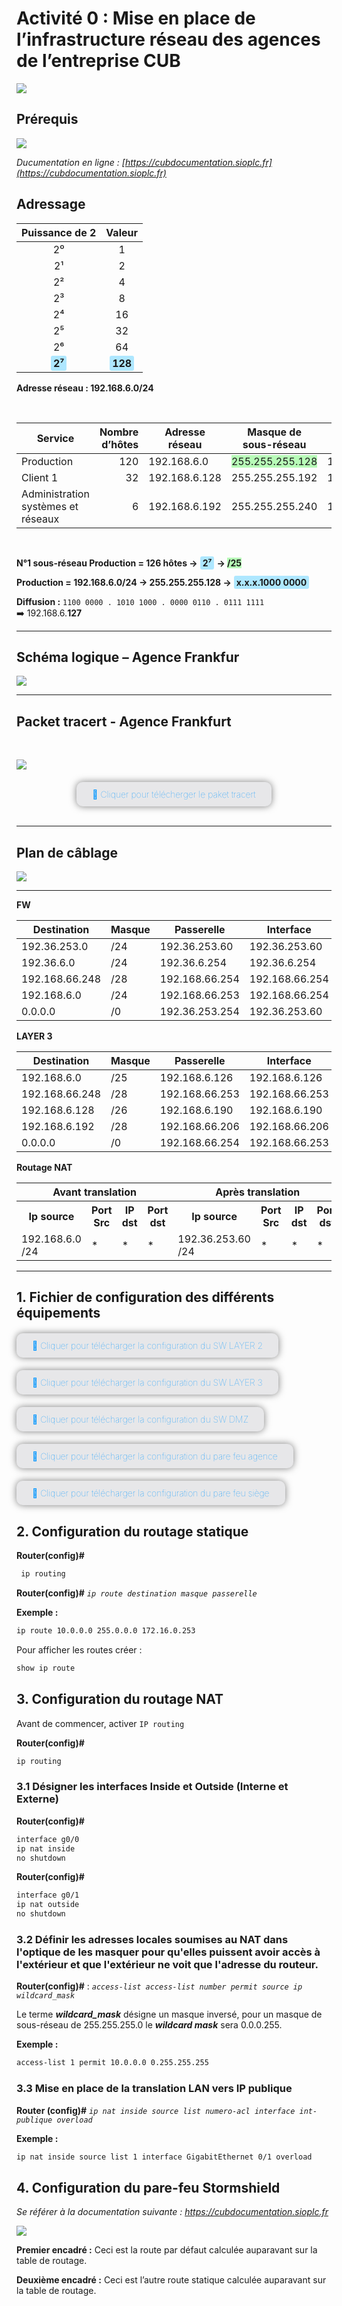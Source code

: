 # Activité 0 : Mise en place de l’infrastructure réseau des agences de l’entreprise CUB

![](../../media/logo-cub.png)

## Prérequis

![](../../media/schema-logique-cub.png)

*Ducumentation en ligne : [https://cubdocumentation.sioplc.fr](https://cubdocumentation.sioplc.fr)*
<br>

## Adressage 

| Puissance de 2 | Valeur |
|:---------------:|:------:|
| 2⁰ | 1 |
| 2¹ | 2 |
| 2² | 4 |
| 2³ | 8 |
| 2⁴ | 16 |
| 2⁵ | 32 |
| 2⁶ | 64 |
| <span style="background-color:#aee7ff; padding:2px 4px; border-radius:3px;">**2⁷**</span> | <span style="background-color:#aee7ff; padding:2px 4px; border-radius:3px;">**128**</span> |

**Adresse réseau : 192.168.6.0/24**

<br>

| **Service** | **Nombre d’hôtes** | **Adresse réseau** | **Masque de sous-réseau** | **Adresse de diffusion** | **Description VLAN** |
|--------------|--------------------:|--------------------|----------------------------|---------------------------|----------------------|
| Production | 120 | 192.168.6.0 | <span style="background-color:#b7fbb7;">255.255.255.128</span> | 192.168.6.127 | VLAN 56 |
| Client 1 | 32 | 192.168.6.128 | 255.255.255.192 | 192.168.6.191 | VLAN 10 |
| Administration systèmes et réseaux | 6 | 192.168.6.192 | 255.255.255.240 | 192.168.6.207 | VLAN 20 |

<br>

**N°1 sous-réseau Production = 126 hôtes →** <span style="background-color:#aee7ff; padding:2px 4px; border-radius:3px;">**2⁷**</span> **→ <span style="background-color:#b7fbb7;">/25**</span>

**Production = 192.168.6.0/24 → 255.255.255.128 →** <span style="background-color:#aee7ff; padding:2px 4px; border-radius:3px;">**x.x.x.1000 0000**</span>

**Diffusion :** `1100 0000 . 1010 1000 . 0000 0110 . 0111 1111`  
➡️ 192.168.6.**127**

___

## Schéma logique – Agence Frankfur

![](../../media/bloc2/ExploitationServ/Activite0-1.png)

___
## Packet tracert - Agence Frankfurt
<br>

![](../../media/packet-tracert-v1.jpg)
<br>

<div style="text-align:center; margin-top:20px;">
  <a href="https://drive.google.com/file/d/1L7Gp52YpPjjRhFdp9gp4L1sGORqAoCEK/view?usp=share_link" 
     style="display:inline-block;
            background:#e7e7e9;
            color:#0096FF;
            padding:11px 25px;
            border-radius:10px;
            text-decoration:none;
            font-weight:50;
            box-shadow:0 0 12px rgba(0,0,0,0.5);
            transition:all 0.3s ease;"
     onmouseover="this.style.background='#dcdce0'; this.style.color='#003d80';"
     onmouseout="this.style.background='#e7e7e9'; this.style.color='#0096FF';">
     🔗 Cliquer pour télécherger le paket tracert
  </a>
</div>
<br>

___

## Plan de câblage 

![](../../media/bloc2/ExploitationServ/Activite0-2.png)

___

**FW**

| Destination      | Masque | Passerelle       | Interface       | Type |
|-----------------|--------|-----------------|----------------|------|
| 192.36.253.0    | /24    | 192.36.253.60   | 192.36.253.60  | C    |
| 192.36.6.0      | /24    | 192.36.6.254    | 192.36.6.254   | C    |
| 192.168.66.248  | /28    | 192.168.66.254  | 192.168.66.254 | C    |
| 192.168.6.0     | /24    | 192.168.66.253  | 192.168.66.254 | S    |
| 0.0.0.0         | /0     | 192.36.253.254  | 192.36.253.60  | S    |

**LAYER 3**

| Destination      | Masque | Passerelle       | Interface       | Type |
|-----------------|--------|-----------------|----------------|------|
| 192.168.6.0     | /25    | 192.168.6.126   | 192.168.6.126  | C    |
| 192.168.66.248  | /28    | 192.168.66.253  | 192.168.66.253 | C    |
| 192.168.6.128   | /26    | 192.168.6.190   | 192.168.6.190  | C    |
| 192.168.6.192   | /28    | 192.168.66.206  | 192.168.66.206 | S    |
| 0.0.0.0         | /0     | 192.168.66.254  | 192.168.66.253 | S    |

**Routage NAT**

<table>
  <tr>
    <th colspan="4">Avant translation</th>
    <th colspan="4">Après translation</th>
  </tr>
  <tr>
    <th>Ip source</th>
    <th>Port Src</th>
    <th>IP dst</th>
    <th>Port dst</th>
    <th>Ip source</th>
    <th>Port Src</th>
    <th>IP dst</th>
    <th>Port dst</th>
  </tr>
  <tr>
    <td>192.168.6.0 /24</td>
    <td>*</td>
    <td>*</td>
    <td>*</td>
    <td>192.36.253.60 /24</td>
    <td>*</td>
    <td>*</td>
    <td>*</td>
  </tr>
</table>

___

## 1. Fichier de configuration des différents équipements 


<div style="margin-top:20px;">
  <a href="https://drive.google.com/file/d/1bF75ljARePUwne40Eg3HO-nEavDCPnye/view?usp=share_link" 
     style="display:inline-block;
            background:#e7e7e9;
            color:#0096FF;
            padding:11px 25px;
            border-radius:10px;
            text-decoration:none;
            font-weight:50;
            box-shadow:0 0 12px rgba(0,0,0,0.5);
            transition:all 0.3s ease;"
     onmouseover="this.style.background='#dcdce0'; this.style.color='#003d80';"
     onmouseout="this.style.background='#e7e7e9'; this.style.color='#0096FF';">
     🔗 Cliquer pour télécharger la configuration du SW LAYER 2 
  </a>
</div>

<div style="margin-top:20px;">
  <a href="https://drive.google.com/file/d/1ZiBFeQQwt0jd8EZbdG5kENWhuKL00H2E/view?usp=share_link" 
     style="display:inline-block;
            background:#e7e7e9;
            color:#0096FF;
            padding:11px 25px;
            border-radius:10px;
            text-decoration:none;
            font-weight:50;
            box-shadow:0 0 12px rgba(0,0,0,0.5);
            transition:all 0.3s ease;"
     onmouseover="this.style.background='#dcdce0'; this.style.color='#003d80';"
     onmouseout="this.style.background='#e7e7e9'; this.style.color='#0096FF';">
     🔗 Cliquer pour télécharger la configuration du SW LAYER 3
  </a>
</div>

<div style="margin-top:20px;">
  <a href="https://drive.google.com/file/d/1F8QaNltIlI1-h1X0EihRWQ0JFQCPO-Ap/view?usp=share_link" 
     style="display:inline-block;
            background:#e7e7e9;
            color:#0096FF;
            padding:11px 25px;
            border-radius:10px;
            text-decoration:none;
            font-weight:50;
            box-shadow:0 0 12px rgba(0,0,0,0.5);
            transition:all 0.3s ease;"
     onmouseover="this.style.background='#dcdce0'; this.style.color='#003d80';"
     onmouseout="this.style.background='#e7e7e9'; this.style.color='#0096FF';">
     🔗 Cliquer pour télécharger la configuration du SW DMZ 
  </a>
</div>


<div style="margin-top:20px;">
  <a href="https://drive.google.com/file/d/1F8QaNltIlI1-h1X0EihRWQ0JFQCPO-Ap/view?usp=share_link" 
     style="display:inline-block;
            background:#e7e7e9;
            color:#0096FF;
            padding:11px 25px;
            border-radius:10px;
            text-decoration:none;
            font-weight:50;
            box-shadow:0 0 12px rgba(0,0,0,0.5);
            transition:all 0.3s ease;"
     onmouseover="this.style.background='#dcdce0'; this.style.color='#003d80';"
     onmouseout="this.style.background='#e7e7e9'; this.style.color='#0096FF';">
     🔗 Cliquer pour télécharger la configuration du pare feu agence 
  </a>
</div>

<div style="margin-top:20px;">
  <a href="https://drive.google.com/file/d/1rWXNRImZjDRd-_5M8QgQKYOFJy9BefWo/view?usp=share_link" 
     style="display:inline-block;
            background:#e7e7e9;
            color:#0096FF;
            padding:11px 25px;
            border-radius:10px;
            text-decoration:none;
            font-weight:50;
            box-shadow:0 0 12px rgba(0,0,0,0.5);
            transition:all 0.3s ease;"
     onmouseover="this.style.background='#dcdce0'; this.style.color='#003d80';"
     onmouseout="this.style.background='#e7e7e9'; this.style.color='#0096FF';">
     🔗 Cliquer pour télécharger la configuration du pare feu siège
  </a>
</div>

## 2. Configuration du routage statique 

**Router(config)#**
```bash
 ip routing
```

**Router(config)#** *`ip route destination masque passerelle`*

**Exemple :**
```bash
ip route 10.0.0.0 255.0.0.0 172.16.0.253
```

Pour afficher les routes créer : 
```bash
show ip route
```

## 3. Configuration du routage NAT

Avant de commencer, activer `IP routing`

**Router(config)#**
```bash
ip routing
```

### 3.1 Désigner les interfaces Inside et Outside (Interne et Externe)

**Router(config)#**

```bash
interface g0/0
ip nat inside
no shutdown
```

**Router(config)#**
```bash
interface g0/1
ip nat outside
no shutdown 
```

### 3.2 Définir les adresses locales soumises au NAT dans l'optique de les masquer pour qu'elles puissent avoir accès à l'extérieur et que l'extérieur ne voit que l'adresse du routeur.

**Router(config)#** : *`access-list access-list number permit source ip wildcard_mask`*

Le terme ***wildcard_mask*** désigne un masque inversé, pour un masque de sous-réseau de 255.255.255.0 le ***wildcard mask*** sera 0.0.0.255.

**Exemple :**
```bash
access-list 1 permit 10.0.0.0 0.255.255.255 
```

### 3.3 Mise en place de la translation LAN vers IP publique

**Router (config)#** *`ip nat inside source list numero-acl interface int-publique overload`*

**Exemple :**
```bash
ip nat inside source list 1 interface GigabitEthernet 0/1 overload
```

## 4. Configuration du pare-feu Stormshield 
*Se référer à la documentation suivante : https://cubdocumentation.sioplc.fr*

![](../../media/bloc2/ExploitationServ/Activite0-3.png)

**Premier encadré :** Ceci est la route par défaut calculée auparavant sur la table de routage.


**Deuxième encadré :** Ceci est l’autre route statique calculée auparavant sur la table de routage.
